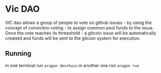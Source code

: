 # Vic DAO

VIC dao allows a group of people to vote on github issues - by using the concept of conviction voting - to assign common pool funds to the issue. Once the vote reaches its threeshold - a gitcoin issue will be automatically createtd and funds will be sent to the gitcoin system for execution.

## Running

in one terminal run `aragon devchain`
in another one run `aragon run`



